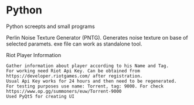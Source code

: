 # Python
Python screepts and small programs


Perlin Noise Texture Generator (PNTG).
   Generates noise texture on base of selected paramets. exe file can work as standalone tool.
   
   

Riot Player Information 

	Gather information about player according to his Name and Tag. 
	For working need Riot Api Key. Can be obtained from https://developer.riotgames.com/ after registration.
	Usual Api Key works for 24 hours and then need to be regenerated.
	For testing purposes use name: Torrent, tag: 9000. For check https://www.op.gg/summoners/euw/Torrent-9000
	Used PyQt5 for creating UI
